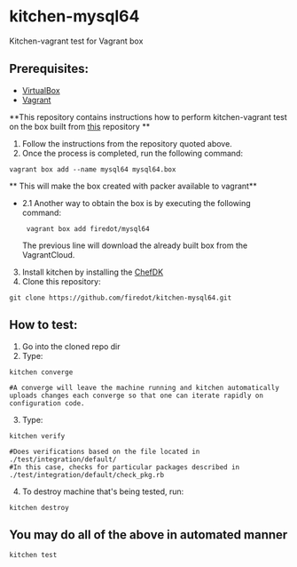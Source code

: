 # kitchen-mysql64
Kitchen-vagrant test for Vagrant box

## Prerequisites: 
* [VirtualBox](https://www.virtualbox.org/manual/ch02.html)
* [Vagrant](https://www.vagrantup.com/downloads.html)

**This repository contains instructions how to perform
kitchen-vagrant test on the box built from [this](https://github.com/firedot/packer-mysql64.git) repository **

1. Follow the instructions from the repository quoted above. 
2. Once the process is completed, run the following command: 
````
vagrant box add --name mysql64 mysql64.box
````
** This will make the box created with packer available to vagrant**
   * 2.1 Another way to obtain the box is by executing the following command: 
   
     ````
      vagrant box add firedot/mysql64
     ````
      The previous line will download the already built box from the VagrantCloud. 
3. Install kitchen by installing the [ChefDK](https://downloads.chef.io/chefdk)
4. Clone this repository: 
  ````
  git clone https://github.com/firedot/kitchen-mysql64.git 
  ````
## How to test: 
1. Go into the cloned repo dir
2. Type: 
  ````
  kitchen converge
  
  #A converge will leave the machine running and kitchen automatically uploads changes each converge so that one can iterate rapidly on configuration code.
  ````
3. Type: 
  ````
  kitchen verify
  
  #Does verifications based on the file located in ./test/integration/default/ 
  #In this case, checks for particular packages described in ./test/integration/default/check_pkg.rb
  ````
4. To destroy machine that's being tested, run: 
  ````
  kitchen destroy
  ````
  
## You may do all of the above in automated manner

  ````
  kitchen test
  ````





